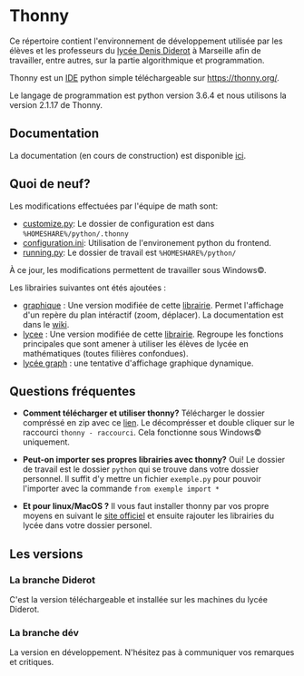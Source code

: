 # Thonny

Ce répertoire contient l'environnement de développement utilisée par les élèves et les professeurs du [lycée Denis Diderot](http://www.lyc-diderot.ac-aix-marseille.fr/spip/) à Marseille afin de travailler, entre autres, sur la partie algorithmique et programmation.

Thonny est un [IDE](https://fr.wikipedia.org/wiki/Environnement_de_d%C3%A9veloppement) python simple téléchargeable sur https://thonny.org/.

Le langage de programmation est python version 3.6.4 et nous utilisons la version 2.1.17 de Thonny.

## Documentation
La documentation (en cours de construction) est disponible [ici](https://pydiderot.readthedocs.io/).



## Quoi de neuf?
Les modifications effectuées par l'équipe de math sont:
- [customize.py](https://github.com/cspaier/thonny/blob/diderot/Thonny/Lib/site-packages/thonny/customize.py): Le dossier de configuration est dans `%HOMESHARE%/python/.thonny`
- [configuration.ini](https://github.com/cspaier/thonny/blob/diderot/Thonny/Lib/site-packages/thonny/user_dir_template/configuration.ini): Utilisation de l'environement python du frontend.
- [running.py](https://github.com/cspaier/thonny/blob/diderot/Thonny/Lib/site-packages/thonny/running.py#L41): Le dossier de travail est `%HOMESHARE%/python/`

À ce jour, les modifications permettent de travailler sous Windows©.

Les librairies suivantes ont étés ajoutées :
- [graphique](https://github.com/cspaier/thonny/blob/diderot/Thonny/Lib/site-packages/graphique.py) : Une version modifiée de cette [librairie](https://www.pedagogie.ac-aix-marseille.fr/jcms/c_122350/fr/ressources-graphiques-pour-python). Permet l'affichage d'un repère du plan intéractif (zoom, déplacer). La documentation est dans le [wiki](https://github.com/cspaier/thonny/wiki/Graphique).
- [lycee](https://github.com/cspaier/thonny/blob/diderot/Thonny/Lib/site-packages/lycee.py) : Une version modifiée de cette [librairie](http://download.tuxfamily.org/amienspython/lycee.py). Regroupe les fonctions principales que sont amener à utiliser les élèves de lycée en mathématiques (toutes filières confondues). 
- [lycée graph](https://github.com/cspaier/thonny/blob/diderot/Thonny/Lib/site-packages/lycee_graph.py) : une tentative d'affichage graphique dynamique.

## Questions fréquentes
- **Comment télécharger et utiliser thonny?** 
Télécharger le dossier compréssé en zip avec ce [lien](https://github.com/cspaier/thonny/archive/diderot.zip). Le décomprésser et double cliquer sur le raccourci `thonny - raccourci`. Cela fonctionne sous Windows© uniquement.
- **Peut-on importer ses propres librairies avec thonny?**
 Oui! Le dossier de travail est le dossier `python` qui se trouve dans votre dossier personnel. Il suffit d'y mettre un fichier `exemple.py` pour pouvoir l'importer avec la commande `from exemple import *`

- **Et pour linux/MacOS ?** Il vous faut installer thonny par vos propre moyens en suivant le [site officiel](https://thonny.org) et ensuite rajouter les librairies du lycée dans votre dossier personel.

## Les versions
### La branche Diderot
C'est la version téléchargeable et installée sur les machines du lycée Diderot.
### La branche dév
La version en développement. N'hésitez pas à communiquer vos remarques et critiques.
